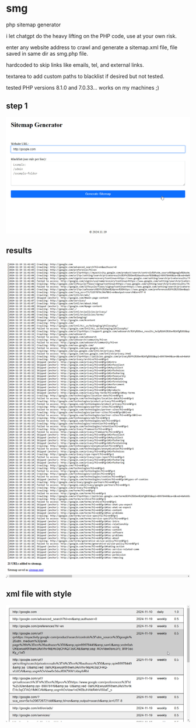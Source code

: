 # smg
php sitemap generator

i let chatgpt do the heavy lifting on the PHP code, use at your own risk.

enter any website address to crawl and generate a sitemap.xml file, file saved in same dir as smg.php file.

hardcoded to skip links like emails, tel, and external links.

textarea to add custom paths to blacklist if desired but not tested.

tested PHP versions 8.1.0 and 7.0.33... works on my machines ;)

## step 1
![screenshot of step 1](screenshot-01.jpg)

## results
![screenshot of results](screenshot-02.jpg)

## xml file with style
![screenshot of results](screenshot-xml-output-w-style.jpg)